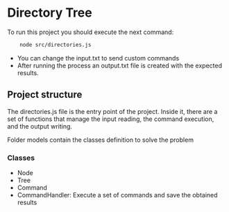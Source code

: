 # Directory Tree

To run this project you should execute the next command:

```bash
    node src/directories.js
```

- You can change the input.txt to send custom commands
- After running the process an output.txt file is created with the expected results.

## Project structure

The directories.js file is the entry point of the project. Inside it, there are a set of functions that manage the input reading, the command execution, and the output writing.

Folder models contain the classes definition to solve the problem

### Classes

- Node
- Tree
- Command
- CommandHandler: Execute a set of commands and save the obtained results
